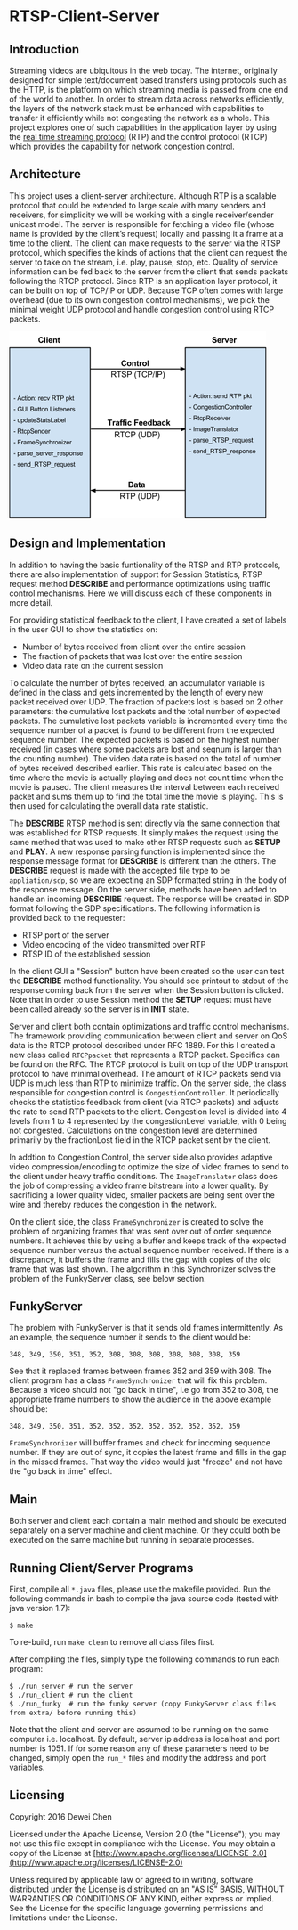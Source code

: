 RTSP-Client-Server
======


Introduction
----
Streaming videos are ubiquitous in the web today. The internet, originally designed for simple text/document based transfers using protocols such as the HTTP, is the platform on which streaming media is passed from one end of the world to another. In order to stream data across networks efficiently, the layers of the network stack must be enhanced with capabilities to transfer it efficiently while not congesting the network as a whole. This project explores one of such capabilities in the application layer by using the [real time streaming protocol](https://www.ietf.org/rfc/rfc2326.txt) (RTP) and the control protocol (RTCP) which provides the capability for network congestion control.


Architecture
----
This project uses a client-server architecture. Although RTP is a scalable protocol that could be extended to large scale with many senders and receivers, for simplicity we will be working with a single receiver/sender unicast model. The server is responsible for fetching a video file (whose name is provided by the client’s request) locally and passing it a frame at a time to the client. The client can make requests to the server via the RTSP protocol, which specifies the kinds of actions that the client can request the server to take on the stream, i.e. play, pause, stop, etc. Quality of service information can be fed back to the server from the client that sends packets following the RTCP protocol. Since RTP is an application layer protocol, it can be built on top of TCP/IP or UDP. Because TCP often comes with large overhead (due to its own congestion control mechanisms), we pick the minimal weight UDP protocol and handle congestion control using RTCP packets.

![Client Server Architecture](/images/rtsp1.png)


Design and Implementation
----
In addition to having the basic funtionality of the
RTSP and RTP protocols, there are also implementation of support for
Session Statistics, RTSP request method **DESCRIBE** and performance
optimizations using traffic control mechanisms. Here we will discuss each of 
these components in more detail.

For providing statistical feedback to the client, I have created a set of labels
in the user GUI to show the statistics on:

- Number of bytes received from client over the entire session
- The fraction of packets that was lost over the entire session
- Video data rate on the current session

To calculate the number of bytes received, an accumulator variable is defined in
the class and gets incremented by the length of every new packet received over
UDP. The fraction of packets lost is based on 2 other parameters: the cumulative
lost packets and the total number of expected packets. The cumulative lost packets
variable is incremented every time the sequence number of a packet is found to be
different from the expected sequence number. The expected packets is based on the
highest number received (in cases where some packets are lost and seqnum is larger
than the counting number). The video data rate is based on the total of number of
bytes received described earlier. This rate is calculated based on the time where
the movie is actually playing and does not count time when the movie is paused.
The client measures the interval between each received packet and sums them up to
find the total time the movie is playing. This is then used for calculating the 
overall data rate statistic.

The **DESCRIBE** RTSP method is sent directly via the same connection that was
established for RTSP requests. It simply makes the request using the same method
that was used to make other RTSP requests such as **SETUP** and **PLAY**. A new response
parsing function is implemented since the response message format for **DESCRIBE**
is different than the others. The **DESCRIBE** request is made with the accepted
file type to be `appliation/sdp`, so we are expecting an SDP formatted string in
the body of the response message. On the server side, methods have been added
to handle an incoming **DESCRIBE** request. The response will be created in SDP format
following the SDP specifications. The following information is provided back to
the requester:

- RTSP port of the server
- Video encoding of the video transmitted over RTP
- RTSP ID of the established session

In the client GUI a "Session" button have been created so the user can test the
**DESCRIBE** method functionality. You should see printout to stdout of the response
coming back from the server when the Session button is clicked. Note that in 
order to use Session method the **SETUP** request must have been called already so
the server is in **INIT** state.

Server and client both contain optimizations and traffic control mechanisms. The
framework providing communication between client and server on QoS data is the
RTCP protocol described under RFC 1889. For this I created a new class called 
`RTCPpacket` that represents a RTCP packet. Specifics can be found on the RFC. The
RTCP protocol is built on top of the UDP transport protocol to have minimal overhead.
The amount of RTCP packets send via UDP is much less than RTP to minimize traffic. On 
the server side, the class responsible for congestion control is `CongestionController`.
It periodically checks the statistics feedback from client (via RTCP packets) and
adjusts the rate to send RTP packets to the client. Congestion level is divided
into 4 levels from 1 to 4 represented by the congestionLevel variable, with 0 
being not congested. Calculations on the congestion level are determined primarily
by the fractionLost field in the RTCP packet sent by the client.

In addtion to Congestion Control, the server side also provides adaptive video
compression/encoding to optimize the size of video frames to send to the client
under heavy traffic conditions. The `ImageTranslator` class does the job of compressing
a video frame bitstream into a lower quality. By sacrificing a lower quality video,
smaller packets are being sent over the wire and thereby reduces the congestion
in the network.

On the client side, the class `FrameSynchronizer` is created to solve the problem
of organizing frames that was sent over out of order sequence numbers. It achieves
this by using a buffer and keeps track of the expected sequence number versus
the actual sequence number received. If there is a discrepancy, it buffers the
frame and fills the gap with copies of the old frame that was last shown. The
algorithm in this Synchronizer solves the problem of the FunkyServer class, see 
below section.


FunkyServer
----
The problem with FunkyServer is that it sends old frames intermittently. As an
example, the sequence number it sends to the client would be:

```
348, 349, 350, 351, 352, 308, 308, 308, 308, 308, 308, 359
```

See that it replaced frames between frames 352 and 359 with 308. The client program
has a class `FrameSynchronizer` that will fix this problem. Because a video
should not "go back in time", i.e go from 352 to 308, the appropriate frame numbers 
to show the audience in the above example should be:

```
348, 349, 350, 351, 352, 352, 352, 352, 352, 352, 352, 359
```

`FrameSynchronizer` will buffer frames and check for incoming sequence number. If
they are out of sync, it copies the latest frame and fills in the gap in the missed
frames. That way the video would just "freeze" and not have the "go back in time"
effect.


Main
----
Both server and client each contain a main method and should be executed separately
on a server machine and client machine. Or they could both be executed on the same 
machine but running in separate processes.


Running Client/Server Programs
----
First, compile all `*.java` files, please use the makefile provided. Run the following
commands in bash to compile the java source code (tested with java version 1.7):

```
$ make
```

To re-build, run `make clean` to remove all class files first.

After compiling the files, simply type the following commands to run each program:

```
$ ./run_server # run the server
$ ./run_client # run the client
$ ./run_funky  # run the funky server (copy FunkyServer class files from extra/ before running this)
```

Note that the client and server are assumed to be running on the same computer 
i.e. localhost. By default, server ip address is localhost and port number is 1051. 
If for some reason any of these parameters need to be changed, simply open 
the `run_*` files and modify the address and port variables.


Licensing
----
Copyright 2016 Dewei Chen

Licensed under the Apache License, Version 2.0 (the "License");
you may not use this file except in compliance with the License.
You may obtain a copy of the License at [http://www.apache.org/licenses/LICENSE-2.0](http://www.apache.org/licenses/LICENSE-2.0)

Unless required by applicable law or agreed to in writing, software
distributed under the License is distributed on an "AS IS" BASIS,
WITHOUT WARRANTIES OR CONDITIONS OF ANY KIND, either express or implied.
See the License for the specific language governing permissions and
limitations under the License.
